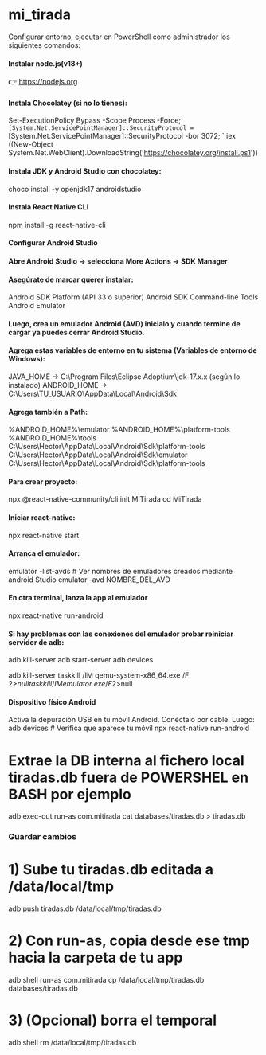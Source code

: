 # mi_tirada
Configurar entorno, ejecutar en PowerShell como administrador los siguientes comandos:

#### Instalar node.js(v18+)
👉 https://nodejs.org

#### Instala Chocolatey (si no lo tienes):
Set-ExecutionPolicy Bypass -Scope Process -Force; `
[System.Net.ServicePointManager]::SecurityProtocol = `
[System.Net.ServicePointManager]::SecurityProtocol -bor 3072; `
iex ((New-Object System.Net.WebClient).DownloadString('https://chocolatey.org/install.ps1'))


#### Instala JDK y Android Studio con chocolatey:
choco install -y openjdk17 androidstudio

#### Instala React Native CLI
npm install -g react-native-cli

#### Configurar Android Studio
#### Abre Android Studio → selecciona More Actions → SDK Manager

#### Asegúrate de marcar querer instalar:
Android SDK Platform (API 33 o superior)
Android SDK Command-line Tools
Android Emulator


#### Luego, crea un emulador Android (AVD) inicialo y cuando termine de cargar ya puedes cerrar Android Studio.
#### Agrega estas variables de entorno en tu sistema (Variables de entorno de Windows):

JAVA_HOME → C:\Program Files\Eclipse Adoptium\jdk-17.x.x (según lo instalado)
ANDROID_HOME → C:\Users\TU_USUARIO\AppData\Local\Android\Sdk

#### Agrega también a Path:

%ANDROID_HOME%\emulator
%ANDROID_HOME%\platform-tools
%ANDROID_HOME%\tools
C:\Users\Hector\AppData\Local\Android\Sdk\platform-tools
C:\Users\Hector\AppData\Local\Android\Sdk\emulator
C:\Users\Hector\AppData\Local\Android\Sdk\platform-tools

#### Para crear proyecto:
npx @react-native-community/cli init MiTirada
cd MiTirada


#### Iniciar react-native:
npx react-native start

#### Arranca el emulador:
emulator -list-avds # Ver nombres de emuladores creados mediante android Studio
emulator -avd NOMBRE_DEL_AVD

#### En otra terminal, lanza la app al emulador
npx react-native run-android


#### Si hay problemas con las conexiones del emulador probar reiniciar servidor de adb:
adb kill-server
adb start-server
adb devices

adb kill-server
taskkill /IM qemu-system-x86_64.exe /F 2>$null
taskkill /IM emulator.exe /F 2>$null

#### Dispositivo físico Android
Activa la depuración USB en tu móvil Android.
Conéctalo por cable.
Luego:
adb devices                   # Verifica que aparece tu móvil
npx react-native run-android





# Extrae la DB interna al fichero local tiradas.db fuera de POWERSHEL en BASH por ejemplo
adb exec-out run-as com.mitirada cat databases/tiradas.db > tiradas.db

### Guardar cambios
# 1) Sube tu tiradas.db editada a /data/local/tmp
adb push tiradas.db /data/local/tmp/tiradas.db

# 2) Con run-as, copia desde ese tmp hacia la carpeta de tu app
adb shell run-as com.mitirada cp /data/local/tmp/tiradas.db databases/tiradas.db

# 3) (Opcional) borra el temporal
adb shell rm /data/local/tmp/tiradas.db